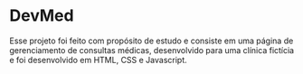 # DevMed

Esse projeto foi feito com propósito de estudo e consiste em uma página de gerenciamento de consultas médicas, desenvolvido para uma clínica fictícia e foi desenvolvido em HTML, CSS e Javascript. 
